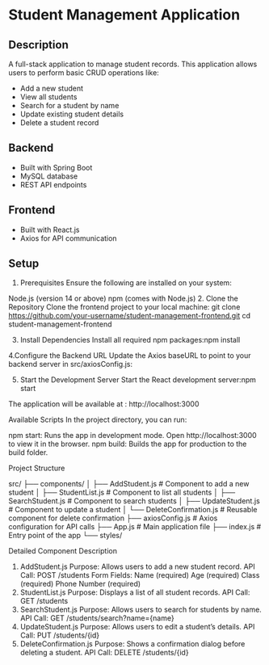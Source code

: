 # Student Management Application

## Description
A full-stack application to manage student records. This application allows users to perform basic CRUD operations like:
- Add a new student
- View all students
- Search for a student by name
- Update existing student details
- Delete a student record

## Backend
- Built with Spring Boot
- MySQL database
- REST API endpoints

## Frontend
- Built with React.js
- Axios for API communication

## Setup

1. Prerequisites
Ensure the following are installed on your system:

Node.js (version 14 or above)
npm (comes with Node.js)
2. Clone the Repository
Clone the frontend project to your local machine:
git clone https://github.com/your-username/student-management-frontend.git
cd student-management-frontend

3. Install Dependencies
Install all required npm packages:npm install

4.Configure the Backend URL
Update the Axios baseURL to point to your backend server in src/axiosConfig.js:

5. Start the Development Server
Start the React development server:npm start

The application will be available at :  http://localhost:3000

Available Scripts
In the project directory, you can run:

npm start: Runs the app in development mode. Open http://localhost:3000 to view it in the browser.
npm build: Builds the app for production to the build folder.

Project Structure

src/
├── components/
│   ├── AddStudent.js        # Component to add a new student
│   ├── StudentList.js       # Component to list all students
│   ├── SearchStudent.js     # Component to search students
│   ├── UpdateStudent.js     # Component to update a student
│   └── DeleteConfirmation.js # Reusable component for delete confirmation
├── axiosConfig.js           # Axios configuration for API calls
├── App.js                   # Main application file
├── index.js                 # Entry point of the app
└── styles/    


Detailed Component Description
1. AddStudent.js
Purpose: Allows users to add a new student record.
API Call: POST /students
Form Fields:
Name (required)
Age (required)
Class (required)
Phone Number (required)
2. StudentList.js
Purpose: Displays a list of all student records.
API Call: GET /students
3. SearchStudent.js
Purpose: Allows users to search for students by name.
API Call: GET /students/search?name={name}
4. UpdateStudent.js
Purpose: Allows users to edit a student’s details.
API Call: PUT /students/{id}
5. DeleteConfirmation.js
Purpose: Shows a confirmation dialog before deleting a student.
API Call: DELETE /students/{id}
